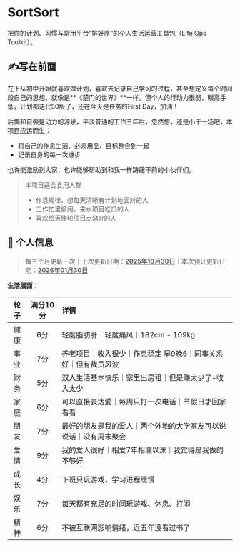 # SortSort

把你的计划、习惯与常用平台“排好序”的个人生活运营工具包（Life Ops Toolkit）。

## ✍写在前面

在下从初中开始就喜欢做计划，喜欢去记录自己学习的过程，甚至想定义每个时间段自己的思想，就像是**《楚门的世界》**一样。但个人的行动力很弱，眼高手低，计划都迭代50版了，还在今天是任务的First Day，加油！

后悔和自强是动力的源泉，平淡普通的工作三年后，忽然想，还是小干一场吧，本项目应运而生：

- 将自己的作息生活、必须用品、目标整合到一起
- 记录自身的每一次进步

也许能激励到大家，也许能够帮助到和我一样踌躇不前的小伙伴们。

> 本项目适合食用人群
>
> - 作息规律、想每天清晰有计划地面对的人
> - 工作忙里偷闲，来水项目吃瓜的人
> - 喜欢给天使轮项目点Star的人

## 📄 个人信息

> 每三个月更新一次｜上次更新日期：<u>**2025年10月30日**</u>｜本次预计更新日期：**<u>2026年01月30日</u>**

**生活层面**：

| 轮子 | 满分10分 | 详情                                                         |
| :--: | :------: | :----------------------------------------------------------- |
| 健康 |   6分    | 轻度脂肪肝｜轻度痛风｜182cm - 109kg                          |
| 事业 |   7分    | 养老项目｜收入很少｜作息稳定 早9晚6｜同事关系好｜但有裁员风波 |
| 财务 |   5分    | 双人生活基本快乐｜家里出房租｜但是赚太少了-收入太少          |
| 家庭 |   6分    | 可以直接表达爱｜每周只打一次电话｜节假日才回家看看           |
| 朋友 |   7分    | 最好的朋友是我的爱人｜两个外地的大学室友可以说说话｜没有周末聚会 |
| 爱情 |   9分    | 我的爱人很好｜相爱7年相濡以沫｜我觉得是我做的不够好          |
| 成长 |   4分    | 下班只玩游戏，学习进程缓慢                                   |
| 娱乐 |   7分    | 每天都有充足的时间玩游戏、休息、打闹                         |
| 精神 |   6分    | 不被互联网影响情绪，近五年没看过书了                         |



